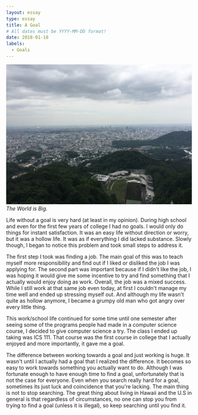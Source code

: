 ```yaml
---
layout: essay
type: essay
title: A Goal
# All dates must be YYYY-MM-DD format!
date: 2018-01-18
labels:
  - Goals
---
```


<img class="ui large right spaced image" src="../images/essay_1.jpg">*The World is Big.*

  Life without a goal is very hard (at least in my opinion). During high school and even for the first few years of college I had no goals. I would only do things for instant satisfaction. It was an easy life without direction or worry, but it was a hollow life. It was as if everything I did lacked substance. Slowly though, I began to notice this problem and took small steps to address it. 

  The first step I took was finding a job. The main goal of this was to teach myself more responsibility and find out if I liked or disliked the job I was applying for. The second part was important because if I didn't like the job, I was hoping it would give me some incentive to try and find something that I actually would enjoy doing as work. Overall, the job was a mixed success. While I still work at that same job even today, at first I couldn't manage my time well and ended up stressing myself out. And although my life wasn't quite as hollow anymore, I became a grumpy old man who got angry over every little thing. 
    
  This work/school life continued for some time until one semester after seeing some of the programs people had made in a computer science course, I decided to give computer science a try. The class I ended up taking was ICS 111. That course was the first course in college that I actually enjoyed and more importantly, it gave me a goal. 
      
  The difference between working towards a goal and just working is huge. It wasn't until I actually had a goal that I realized the difference. It becomes so easy to work towards something you actually want to do. Although I was fortunate enough to have enough time to find a goal, unfortunately that is not the case for everyone. Even when you search really hard for a goal, sometimes its just luck and coincidence that you're lacking. The main thing is not to stop searching. The great thing about living in Hawaii and the U.S in general is that regardless of circumstances, no one can stop you from trying to find a goal (unless it is illegal), so keep searching until you find it.
